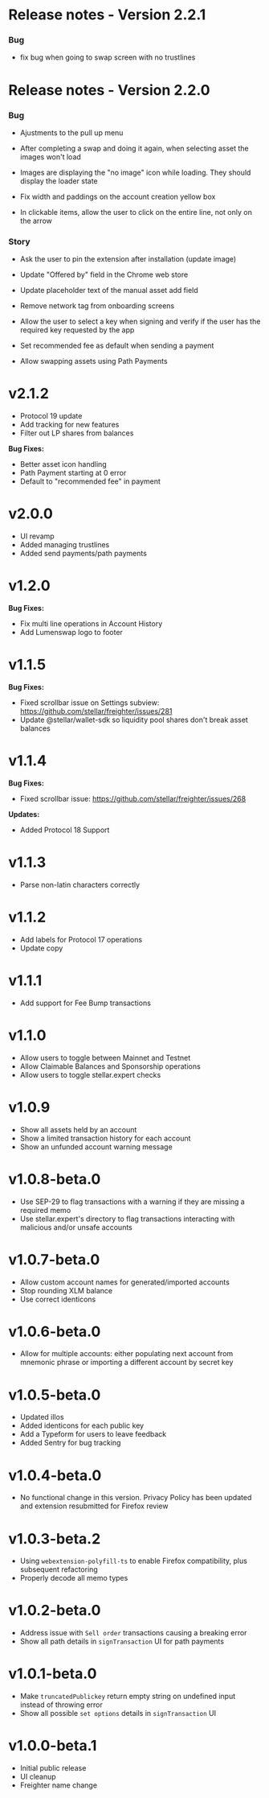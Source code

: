 # Release notes - Version 2.2.1

### Bug

- fix bug when going to swap screen with no trustlines

# Release notes - Version 2.2.0

### Bug

- Ajustments to the pull up menu

- After completing a swap and doing it again, when selecting asset the images
  won't load

- Images are displaying the "no image" icon while loading. They should display
  the loader state

- Fix width and paddings on the account creation yellow box

- In clickable items, allow the user to click on the entire line, not only on
  the arrow

### Story

- Ask the user to pin the extension after installation \(update image\)

- Update "Offered by" field in the Chrome web store

- Update placeholder text of the manual asset add field

- Remove network tag from onboarding screens

- Allow the user to select a key when signing and verify if the user has the
  required key requested by the app

- Set recommended fee as default when sending a payment

- Allow swapping assets using Path Payments

# v2.1.2

- Protocol 19 update
- Add tracking for new features
- Filter out LP shares from balances

**Bug Fixes:**

- Better asset icon handling
- Path Payment starting at 0 error
- Default to "recommended fee" in payment

# v2.0.0

- UI revamp
- Added managing trustlines
- Added send payments/path payments

# v1.2.0

**Bug Fixes:**

- Fix multi line operations in Account History
- Add Lumenswap logo to footer

# v1.1.5

**Bug Fixes:**

- Fixed scrollbar issue on Settings subview:
  https://github.com/stellar/freighter/issues/281
- Update @stellar/wallet-sdk so liquidity pool shares don't break asset balances

# v1.1.4

**Bug Fixes:**

- Fixed scrollbar issue: https://github.com/stellar/freighter/issues/268

**Updates:**

- Added Protocol 18 Support

# v1.1.3

- Parse non-latin characters correctly

# v1.1.2

- Add labels for Protocol 17 operations
- Update copy

# v1.1.1

- Add support for Fee Bump transactions

# v1.1.0

- Allow users to toggle between Mainnet and Testnet
- Allow Claimable Balances and Sponsorship operations
- Allow users to toggle stellar.expert checks

# v1.0.9

- Show all assets held by an account
- Show a limited transaction history for each account
- Show an unfunded account warning message

# v1.0.8-beta.0

- Use SEP-29 to flag transactions with a warning if they are missing a required
  memo
- Use stellar.expert's directory to flag transactions interacting with malicious
  and/or unsafe accounts

# v1.0.7-beta.0

- Allow custom account names for generated/imported accounts
- Stop rounding XLM balance
- Use correct identicons

# v1.0.6-beta.0

- Allow for multiple accounts: either populating next account from mnemonic
  phrase or importing a different account by secret key

# v1.0.5-beta.0

- Updated illos
- Added identicons for each public key
- Add a Typeform for users to leave feedback
- Added Sentry for bug tracking

# v1.0.4-beta.0

- No functional change in this version. Privacy Policy has been updated and
  extension resubmitted for Firefox review

# v1.0.3-beta.2

- Using `webextension-polyfill-ts` to enable Firefox compatibility, plus
  subsequent refactoring
- Properly decode all memo types

# v1.0.2-beta.0

- Address issue with `Sell order` transactions causing a breaking error
- Show all path details in `signTransaction` UI for path payments

# v1.0.1-beta.0

- Make `truncatedPublickey` return empty string on undefined input instead of
  throwing error
- Show all possible `set options` details in `signTransaction` UI

# v1.0.0-beta.1

- Initial public release
- UI cleanup
- Freighter name change
